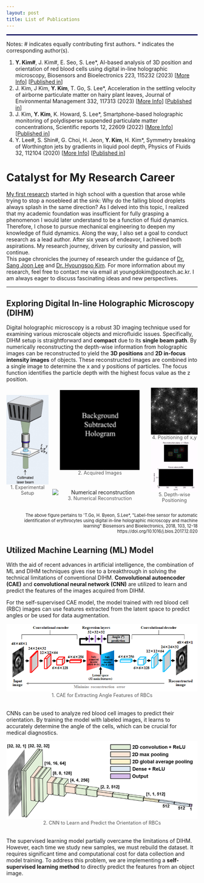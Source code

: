 ```yaml
---
layout: post
title: List of Publications
---
```


<hr style='border : 1.5px solid navy;'>
Notes: # indicates equally contributing first authors. * indicates the corresponding author(s).
<ol>
  <li><strong>Y. Kim#</strong>, J. Kim#, E. Seo, S. Lee*, AI-based analysis of 3D position and orientation of red blood cells using digital in-line holographic microscopy, Biosensors and Bioelectronics 223, 115232 (2023) 
 [<a href="https://youngdo-kim.github.io/research/2024/03/17/AI-Driven-Enhancements-for-DIHM/">More Info</a>] [<a href="https://www.sciencedirect.com/science/article/pii/S0956566323001744#section-cited-by">Published in</a>]</li>
  <li>J. Kim, J Kim, <strong>Y. Kim</strong>, T. Go, S. Lee*, Acceleration in the settling velocity of airborne particulate matter on hairy plant leaves, Journal of Environmental Management 332, 117313 (2023) [<a href="https://youngdo-kim.github.io/research/2022/03/16/Comprehensive-PM-Studies-Using-DIHM/">More Info</a>] [<a href="https://www.sciencedirect.com/science/article/pii/S0301479723001019">Published in</a>]</li>
  <li>J. Kim, <strong>Y. Kim</strong>, K. Howard, S. Lee*, Smartphone-based holographic monitoring of polydisperse suspended particulate matter concentrations, Scientific reports 12, 22609 (2022) [<a href="https://youngdo-kim.github.io/research/2022/03/16/Comprehensive-PM-Studies-Using-DIHM/">More Info</a>] [<a href="https://www.nature.com/articles/s41598-022-27215-6">Published in</a>]</li>
  <li>Y. Lee#, S. Shin#, G. Choi, H. Jeon, <strong>Y. Kim</strong>, H. Kim*, Symmetry breaking of Worthington jets by gradients in liquid pool depth, Physics of  Fluids 32, 112104 (2020) [<a href="https://youngdo-kim.github.io/research/2020/11/09/First-project/">More Info</a>] [<a href="https://pubs.aip.org/aip/pof/article/32/11/112104/1033346/Symmetry-breaking-of-Worthington-jets-by-gradients">Published in</a>]</li>
</ol>

<h1>Catalyst for My Research Career</h1>
<a href="https://youngdo-kim.github.io/research/2020/11/09/First-project/">My first research</a> started in high school with a question that arose while trying to stop a nosebleed at the sink: Why do the falling blood droplets always splash in the same direction? As I delved into this topic, I realized that my academic foundation was insufficient for fully grasping a phenomenon I would later understand to be a function of fluid dynamics. Therefore, I chose to pursue mechanical engineering to deepen my knowledge of fluid dynamics. Along the way, I also set a goal to conduct research as a lead author. After six years of endeavor, I achieved both aspirations. My research journey, driven by curiosity and passion, will continue.

<div class="message">
This page chronicles the journey of research under the guidance of <a href="https://me.postech.ac.kr/page/professor13_en">Dr. Sang Joon Lee</a> and <a href="https://hyoungsookimm.wixsite.com/filkaist">Dr. Hyoungsoo Kim</a>. For more information about my research, feel free to contact me via email at youngdokim@postech.ac.kr. I am always eager to discuss fascinating ideas and new perspectives.
</div>

<hr>
<h2> Exploring Digital In-line Holographic Microscopy (DIHM) </h2>

Digital holographic microscopy is a robust 3D imaging technique used for examining various microscale objects and microfluidic issues. Specifically, DIHM setup is straightforward and <strong>compact</strong> due to its <strong>single beam path</strong>. By numerically reconstructing the depth-wise information from holographic images can be reconstructed to yield the <strong>3D positions</strong> and <strong>2D in-focus intensity images</strong> of objects. These reconstructed images are combined into a single image to determine the x and y positions of particles. The focus function identifies the particle depth with the highest focus value as the z position.


<div style="display: flex; align-items: center;gap: 10px;">
  <figure style="margin: 0; text-align: center;">
    <img src="/Research/figures/DIHMsetup.png" alt="Experimental setup" style="width: 250px; height: auto; display: block; margin: 0 auto;">
    <figcaption style="font-size: 0.9em; color: #555;">1. Experimental Setup</figcaption>
  </figure>
  <div style="display: flex; flex-direction: column;gap: 35px;">
    <figure style="margin: 0; text-align: center;">
      <img src="/Research/figures/image3.gif" alt="Acquired images" style="width: 210px; height: auto; margin-bottom: 30px; display: block; margin: 0 auto;">
      <figcaption style="font-size: 0.9em; color: #555;">2. Acquired Images</figcaption>
    </figure>
    <figure style="margin: 0; text-align: center;">
      <img src="/Research/figures/image5.gif" alt="Numerical reconstruction" style="width: 250px; height: auto; display: block; margin: 0 auto;">
      <figcaption style="font-size: 0.9em; color: #555;">3. Numerical Reconstruction</figcaption>
    </figure>
  </div>
  <div style="display: flex; flex-direction: column;gap: 0px;">
    <figure style="margin: 0; text-align: center;">
      <img src="/Research/figures/image6.jpeg" alt="Positioning of x,y" style="width: 185px; height: auto; margin-bottom: 10px; display: block; margin: 0 auto;">
      <figcaption style="font-size: 0.9em; color: #555;">4. Positioning of x,y</figcaption>
    </figure>
    <figure style="margin: 0; text-align: center;">
      <img src="/Research/figures/image8.gif" alt="Depth-wise Positioning" style="width: 275px; height: auto; display: block; margin: 0 auto;">
      <figcaption style="font-size: 0.9em; color: #555;">5. Depth-wise Positioning</figcaption>
    </figure>
  </div>
</div>

<p style="font-size: 0.8em; text-align: right;"><br>The above figure pertains to 'T.Go, H. Byeon, S.Lee*, "Label-free sensor for automatic identification of erythrocytes using digital in-line holographic microscopy and machine learning" Biosensors and Bioelectronics, 2018, 103, 12-18 https://doi.org/10.1016/j.bios.2017.12.020</p>

<h2> Utilized Machine Learning (ML) Model </h2>

With the aid of recent advances in artificial intelligence, the combination of ML and DIHM techniques gives rise to a breakthrough in solving the technical limitations of conventional DIHM. <strong>Convolutional autoencoder (CAE)</strong> and <strong>convolutional neural network (CNN)</strong> are utilized to learn and predict the features of the images acquired from DIHM.

For the self-supervised CAE model, the model trained with red blood cell (RBC) images can use features extracted from the latent space to predict angles or be used for data augmentation.
<figure style="margin: 0; text-align: center;">
  <img src="/Research/figures/AI1.png" alt= "CAE model">
  <figcaption style="font-size: 0.9em; color: #555;">1. CAE for Extracting Angle Features of RBCs </figcaption>
</figure>


<br>CNNs can be used to analyze red blood cell images to predict their orientation. By training the model with labeled images, it learns to accurately determine the angle of the cells, which can be crucial for medical diagnostics.

<figure style="margin: 0; text-align: center;">
  <img src="/Research/figures/AI2.png" alt= "CNN model">
  <figcaption style="font-size: 0.9em; color: #555;">2. CNN to Learn and Predict the Orientation of RBCs</figcaption>
</figure>

<br>The supervised learning model partially overcame the limitations of DIHM. However, each time we study new samples, we must rebuild the dataset. It requires significant time and computational cost for data collection and model training. To address this problem, we are implementing a <strong>self-supervised learning method</strong> to directly predict the features from an object image.
